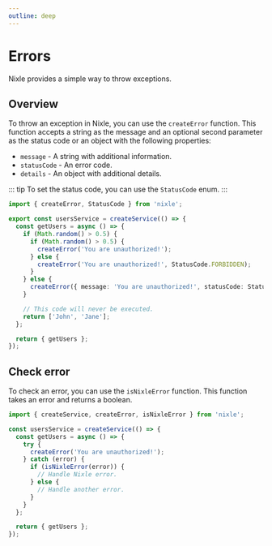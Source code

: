 ```yaml
---
outline: deep
---
```


# Errors

Nixle provides a simple way to throw exceptions.

## Overview

To throw an exception in Nixle, you can use the `createError` function. This function accepts a string as the message and an optional second parameter as the status code or an object with the following properties:

- `message` - A string with additional information.
- `statusCode` - An error code.
- `details` - An object with additional details.

::: tip
To set the status code, you can use the `StatusCode` enum.
:::

```ts
import { createError, StatusCode } from 'nixle';

export const usersService = createService(() => {
  const getUsers = async () => {
    if (Math.random() > 0.5) {
      if (Math.random() > 0.5) {
        createError('You are unauthorized!');
      } else {
        createError('You are unauthorized!', StatusCode.FORBIDDEN);
      }
    } else {
      createError({ message: 'You are unauthorized!', statusCode: StatusCode.UNAUTHORIZED });
    }

    // This code will never be executed.
    return ['John', 'Jane'];
  };

  return { getUsers };
});
```

## Check error

To check an error, you can use the `isNixleError` function. This function takes an error and returns a boolean.

```ts
import { createService, createError, isNixleError } from 'nixle';

const usersService = createService(() => {
  const getUsers = async () => {
    try {
      createError('You are unauthorized!');
    } catch (error) {
      if (isNixleError(error)) {
        // Handle Nixle error.
      } else {
        // Handle another error.
      }
    }
  };

  return { getUsers };
});
```
